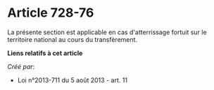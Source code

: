 # Article 728-76

La présente section est applicable en cas d'atterrissage fortuit sur le territoire national au cours du transfèrement.

**Liens relatifs à cet article**

_Créé par_:

  - Loi n°2013-711 du 5 août 2013 - art. 11
